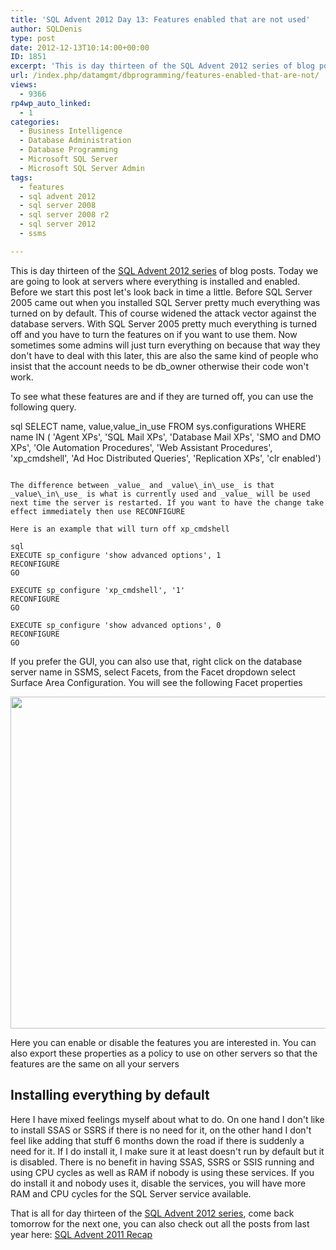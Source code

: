 ```yaml
---
title: 'SQL Advent 2012 Day 13: Features enabled that are not used'
author: SQLDenis
type: post
date: 2012-12-13T10:14:00+00:00
ID: 1851
excerpt: 'This is day thirteen of the SQL Advent 2012 series of blog posts.  Today we are going to look at servers where everything is installed and enabled.'
url: /index.php/datamgmt/dbprogramming/features-enabled-that-are-not/
views:
  - 9366
rp4wp_auto_linked:
  - 1
categories:
  - Business Intelligence
  - Database Administration
  - Database Programming
  - Microsoft SQL Server
  - Microsoft SQL Server Admin
tags:
  - features
  - sql advent 2012
  - sql server 2008
  - sql server 2008 r2
  - sql server 2012
  - ssms

---
```

This is day thirteen of the [SQL Advent 2012 series][1] of blog posts. Today we are going to look at servers where everything is installed and enabled. Before we start this post let's look back in time a little. Before SQL Server 2005 came out when you installed SQL Server pretty much everything was turned on by default. This of course widened the attack vector against the database servers. With SQL Server 2005 pretty much everything is turned off and you have to turn the features on if you want to use them. Now sometimes some admins will just turn everything on because that way they don't have to deal with this later, this are also the same kind of people who insist that the account needs to be db_owner otherwise their code won't work.

To see what these features are and if they are turned off, you can use the following query. 

sql
SELECT name, value,value_in_use 
FROM sys.configurations
WHERE name IN (
'Agent XPs',
'SQL Mail XPs',
'Database Mail XPs',
'SMO and DMO XPs',
'Ole Automation Procedures',
'Web Assistant Procedures',
'xp_cmdshell',
'Ad Hoc Distributed Queries',
'Replication XPs',
'clr enabled')
```

The difference between _value_ and _value\_in\_use_ is that _value\_in\_use_ is what is currently used and _value_ will be used next time the server is restarted. If you want to have the change take effect immediately then use RECONFIGURE

Here is an example that will turn off xp_cmdshell

sql
EXECUTE sp_configure 'show advanced options', 1
RECONFIGURE
GO
 
EXECUTE sp_configure 'xp_cmdshell', '1'
RECONFIGURE
GO
 
EXECUTE sp_configure 'show advanced options', 0
RECONFIGURE
GO
```

If you prefer the GUI, you can also use that, right click on the database server name in SSMS, select Facets, from the Facet dropdown select Surface Area Configuration. You will see the following Facet properties

<div class="image_block">
  <a href="/wp-content/uploads/blogs/DataMgmt/Denis/ADvent/Facets.PNG?mtime=1355339984"><img alt="" src="/wp-content/uploads/blogs/DataMgmt/Denis/ADvent/Facets.PNG?mtime=1355339984" width="665" height="531" /></a>
</div>

Here you can enable or disable the features you are interested in. You can also export these properties as a policy to use on other servers so that the features are the same on all your servers

## Installing everything by default

Here I have mixed feelings myself about what to do. On one hand I don't like to install SSAS or SSRS if there is no need for it, on the other hand I don't feel like adding that stuff 6 months down the road if there is suddenly a need for it. If I do install it, I make sure it at least doesn't run by default but it is disabled. There is no benefit in having SSAS, SSRS or SSIS running and using CPU cycles as well as RAM if nobody is using these services. If you do install it and nobody uses it, disable the services, you will have more RAM and CPU cycles for the SQL Server service available.

That is all for day thirteen of the [SQL Advent 2012 series][1], come back tomorrow for the next one, you can also check out all the posts from last year here: [SQL Advent 2011 Recap][2]

 [1]: /index.php/DataMgmt/DBProgramming/sql-advent-2012-here-is
 [2]: /index.php/DataMgmt/DataDesign/sql-advent-2011-recap